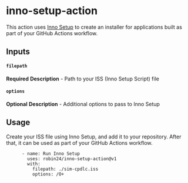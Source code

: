 # inno-setup-action

This action uses [Inno Setup](https://jrsoftware.org/isinfo.php) to create an installer for applications built as part of your GitHub Actions workflow.

## Inputs
#### `filepath`
**Required**
**Description** - Path to your ISS (Inno Setup Script) file

#### `options`
**Optional**
**Description** - Additional options to pass to Inno Setup

## Usage
Create your ISS file using Inno Setup, and add it to your repository.
After that, it can be used as part of your GitHub Actions workflow.

```
      - name: Run Inno Setup
        uses: robin24/inno-setup-action@v1
        with:
          filepath: ./sim-cpdlc.iss
          options: /O+
```

